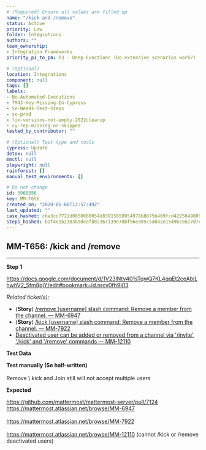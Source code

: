 ```yaml
---
# (Required) Ensure all values are filled up
name: "/kick and /remove"
status: Active
priority: Low
folder: Integrations
authors: ""
team_ownership: 
- Integration Frameworks
priority_p1_to_p4: P3 - Deep Functions (Do extensive scenarios work?)

# (Optional)
location: Integrations
component: null
tags: []
labels: 
- No-Automated-Executions
- TM4J-Key-Missing-In-Cypress
- Se-Needs-Test-Steps
- se-prod
- fix-versions-not-empty-2022cleanup
- cy-rep-missing-or-skipped
tested_by_contributor: ""

# (Optional) Test type and tools
cypress: Update
detox: null
mmctl: null
playwright: null
rainforest: []
manual_test_environments: []

# Do not change
id: 3968356
key: MM-T656
created_on: "2020-01-08T12:57:49Z"
last_updated: ""
case_hashed: cba3cc7722d0658668054d83915650954978b8b75b469fcd4225049809644aed0af440ef17bfdd9a7b6529daf175c9bc
steps_hashed: b1f4e1b2383b9deaf882367139e70bf56e305c5d842e1549bee627d7c1695f0dd1b307ce54e2c5aab6b4f91a6349fbe8
---
```


<!-- (Auto-generated) Based on frontmatter's "key" and "name" -->

## MM-T656: /kick and /remove

---

**Step 1**

<https://docs.google.com/document/d/1V23lNtv401sTqwQ7KL4qqEt2ceAbjLhwhV2_5fm8pjY/edit#bookmark=id.nrcv0fh9ij13>

_Related ticket(s):_

- (**Story**) [/remove \[username\] slash command: Remove a member from the channel. — MM-6947](https://mattermost.atlassian.net/browse/MM-6947)
- (**Story**) [/kick \[username\] slash command: Remove a member from the channel. — MM-7922](https://mattermost.atlassian.net/browse/MM-7922)
- [Deactivated user can be added or removed from a channel via '/invite', '/kick' and '/remove' commands — MM-12110](https://mattermost.atlassian.net/browse/MM-12110)

**Test Data**

**Test manually (Se half-written)**\
\
Remove \ kick and Join still will not accept multiple users

**Expected**

<https://github.com/mattermost/mattermost-server/pull/7124>\
<https://mattermost.atlassian.net/browse/MM-6947>\
\
<https://mattermost.atlassian.net/browse/MM-7922>\
\
<https://mattermost.atlassian.net/browse/MM-12110> (cannot /kick or /remove deactivated users)
